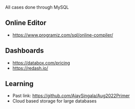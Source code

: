All cases done through MySQL

## Online Editor
- https://www.programiz.com/sql/online-compiler/

## Dashboards
- https://databox.com/pricing
- https://redash.io/

## Learning
- Past link: https://github.com/AjaySingala/Aug2022Primer
- Cloud based storage for large databases
